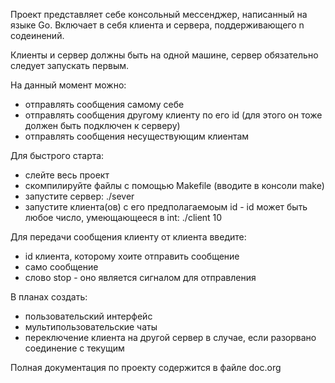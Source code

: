 Проект представляет себе консольный мессенджер, написанный на языке
Go. Включает в себя клиента и сервера, поддерживающего n содеинений.

Клиенты и сервер должны быть на одной машине, сервер обязательно
следует запускать первым.

На данный момент можно:
- отправлять сообщения самому себе
- отправлять сообщения другому клиенту по его id (для этого он тоже
должен быть подключен к серверу)
- отправлять сообщения несуществующим клиентам

Для быстрого старта:
- слейте весь проект
- скомпилируйте файлы с помощью Makefile (вводите в консоли make)
- запустите сервер: ./sever
- запустите клиента(ов) с его предполагаемоым id - id может быть
любое число, умеющающееся в int: ./client 10

Для передачи сообщения клиенту от клиента введите:
- id клиента, которому хоите отправить сообщение
- само сообщение
- слово stop - оно является сигналом для отправления

В планах создать:
- пользовательский интерфейс
- мультипользовательские чаты
- переключение клиента на другой сервер в случае, если разорвано
соединение с текущим

Полная документация по проекту содержится в файле doc.org
